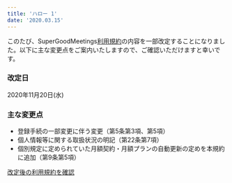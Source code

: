 ```yaml
---
title: 'ハロー 1'
date: '2020.03.15'
---
```


このたび、SuperGoodMeetings[利用規約](http://hoge.jp/)の内容を一部改定することになりました。以下に主な変更点をご案内いたしますので、ご確認いただけますと幸いです。

### 改定日
2020年11月20日(水)

### 主な変更点
- 登録手続の一部変更に伴う変更（第5条第3項、第5項）
- 個人情報等に関する取扱状況の明記（第22条第7項）
- 個別規定に定められていた月額契約・月額プランの自動更新の定めを本規約に追加（第9条第5項）

[改定後の利用規約を確認](http://hoge.jp/)
